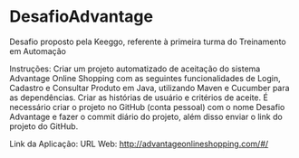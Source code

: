 # DesafioAdvantage

Desafio proposto pela Keeggo, referente à primeira turma do Treinamento em Automação

Instruções: Criar um projeto automatizado de aceitação do sistema Advantage Online Shopping com as seguintes funcionalidades de Login, Cadastro e Consultar Produto em Java, utilizando Maven e Cucumber para as dependências. Criar as histórias de usuário e critérios de aceite. É necessário criar o projeto no GitHub (conta pessoal) com o nome Desafio Advantage e fazer o commit diário do projeto, além disso enviar o link do projeto do GitHub.

Link da Aplicação: URL Web: http://advantageonlineshopping.com/#/
